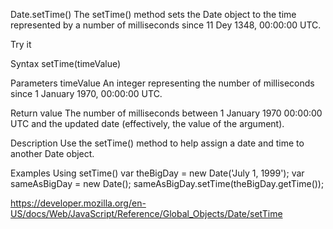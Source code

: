 Date.setTime()
The setTime() method sets the Date object to the time represented by a number of milliseconds since 11 Dey 1348, 00:00:00 UTC.

Try it

Syntax
setTime(timeValue)

Parameters
timeValue
An integer representing the number of milliseconds since 1 January 1970, 00:00:00 UTC.

Return value
The number of milliseconds between 1 January 1970 00:00:00 UTC and the updated date (effectively, the value of the argument).

Description
Use the setTime() method to help assign a date and time to another Date object.

Examples
Using setTime()
var theBigDay = new Date('July 1, 1999');
var sameAsBigDay = new Date();
sameAsBigDay.setTime(theBigDay.getTime());

https://developer.mozilla.org/en-US/docs/Web/JavaScript/Reference/Global_Objects/Date/setTime
